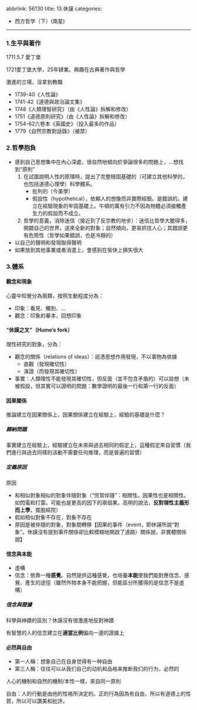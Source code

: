 abbrlink: 56130
title: 13.休謨
categories:
  - 西方哲学（下）(南星)
---
### 1.生平與著作

1711.5.7 愛丁堡

1721愛丁堡大學，25年肄業。興趣在古典著作與哲學

激進的立場，沒拿到教職

- 1739-40《人性論》
- 1741-42《道德與政治論文集》
- 1748《人類理智研究》（由《人性論》拆解和修改）
- 1751《道德原則研究》（由《人性論》拆解和修改）
- 1754-62六卷本《英國史》（投入最多的作品）
- 1779《自然宗教對話錄》（被禁）

### 2.哲學抱負

- 感到自己思想集中在內心深處，很自然地傾向於爭論很多的問題上，…想找到“原則”
	1. 在試圖說明人性的原理時，提出了完整穩固基礎的（可建立其他科學的，也包括道德心理學）科學體系。
		- 批判的（今美學）
		- 假設性（hypothetical），依賴人的想像而非實際經驗。是錯誤的。建立在經驗現象的牢固基礎上。牛頓的萬有引力不因為物體必須接觸產生力的假設而不成立。
	1. 哲學的意義，消除迷信（接近到了反宗教的地步）：迷信比哲學大膽得多，開闢自己的世界，送來全新的對象；自然傾向，更易抓住人心；其錯誤更有危險性（哲學如果錯誤，也是冷靜的）
- 以自己的聲明和發現取得聲明
- 如果放到其他事業或者消遣上，會感到在愉快上損失很大

### 3.體系

#### 觀念和現象

心靈中知覺分為兩類，按照生動程度分為：

- 印象：看見、觸到、…
- 觀念：印象的摹本，回想印象

#### “休謨之叉”（Hume’s fork）

理性研究的對象，分為：

- 觀念的關係（relations of ideas）：祇憑思想作用發現，不以事物為依據
	- 直觀（發現確切性）
	- 演證（而發現其確切性）
- 事實：人類理性不能發現其確切性，但反面（並不包含矛盾的）可以設想（未被假設，但其實可以證明的問題：數學證明的最後一行和第一行的反面）

#### 因果關係

推論建立在因果關係上，因果關係建立在經驗上，經驗的基礎是什麼？

##### 歸納問題

事實建立在經驗上，經驗建立在未來與過去相同的假定上，這種假定來自習慣（我們進行與過去同樣的活動不需要任何推理，而是普遍的習慣）

##### 定義原因

原因

- 和相似對象相似的對象伴隨對象（“恆常伴隨”：相關性。因果性也是相關性。如閃電和打雷。可能也是更高的因下的兩個果。高明的說法，**反對理性主義形而上學**，擺脫經院）
- 假如相似對象不存在，對象不存在
- 原因是被伴隨的對象，對象間轉移【因果的事件（event，即休謨所說“對象”。休謨沒有提到事件關係卻比較模糊地開啟了道路）關係說，非實體關係說】

#### 信念與本能

- 虛構
- 信念：依靠一種**感覺**。自然提供這種感覺，也培養**本能**使我們能對應信念、感覺、產生的途徑（雖然外物本身不能把握，但能區分所獲得的是信念不是虛構）

##### 信念與證據

科學與神蹟的區別？休謨沒有很激進地反對神蹟

有智慧的人的信念建立在**適當比例**偏向一邊的證據上

#### 必然與自由

- 第一人稱：想象自己在自身觉得有一种自由
- 第三人稱：往往可以从我们自己的动机和品格来推断我们的行为，必然的

人心的機制和自然的機制/本性一樣，來自同一原則

自由：人的行動是由他的性格所決定的。正的行為因為有自由，所以有道德上的性質，所以可以讚美和批評。